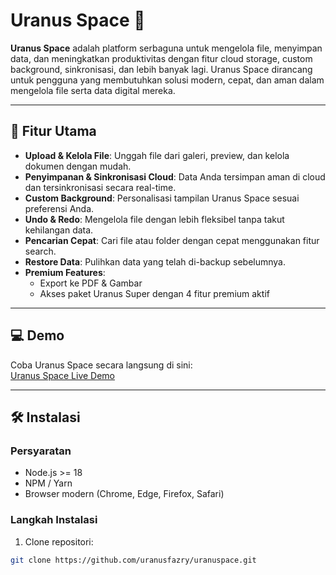 # Uranus Space 🚀

**Uranus Space** adalah platform serbaguna untuk mengelola file, menyimpan data, dan meningkatkan produktivitas dengan fitur cloud storage, custom background, sinkronisasi, dan lebih banyak lagi. Uranus Space dirancang untuk pengguna yang membutuhkan solusi modern, cepat, dan aman dalam mengelola file serta data digital mereka.

---

## 🔹 Fitur Utama

- **Upload & Kelola File**: Unggah file dari galeri, preview, dan kelola dokumen dengan mudah.
- **Penyimpanan & Sinkronisasi Cloud**: Data Anda tersimpan aman di cloud dan tersinkronisasi secara real-time.
- **Custom Background**: Personalisasi tampilan Uranus Space sesuai preferensi Anda.
- **Undo & Redo**: Mengelola file dengan lebih fleksibel tanpa takut kehilangan data.
- **Pencarian Cepat**: Cari file atau folder dengan cepat menggunakan fitur search.
- **Restore Data**: Pulihkan data yang telah di-backup sebelumnya.
- **Premium Features**:
  - Export ke PDF & Gambar
  - Akses paket Uranus Super dengan 4 fitur premium aktif

---

## 💻 Demo

Coba Uranus Space secara langsung di sini:  
[Uranus Space Live Demo](https://uranuspace.vercel.app/)

---

## 🛠️ Instalasi

### Persyaratan
- Node.js >= 18
- NPM / Yarn
- Browser modern (Chrome, Edge, Firefox, Safari)

### Langkah Instalasi
1. Clone repositori:
```bash
git clone https://github.com/uranusfazry/uranuspace.git
